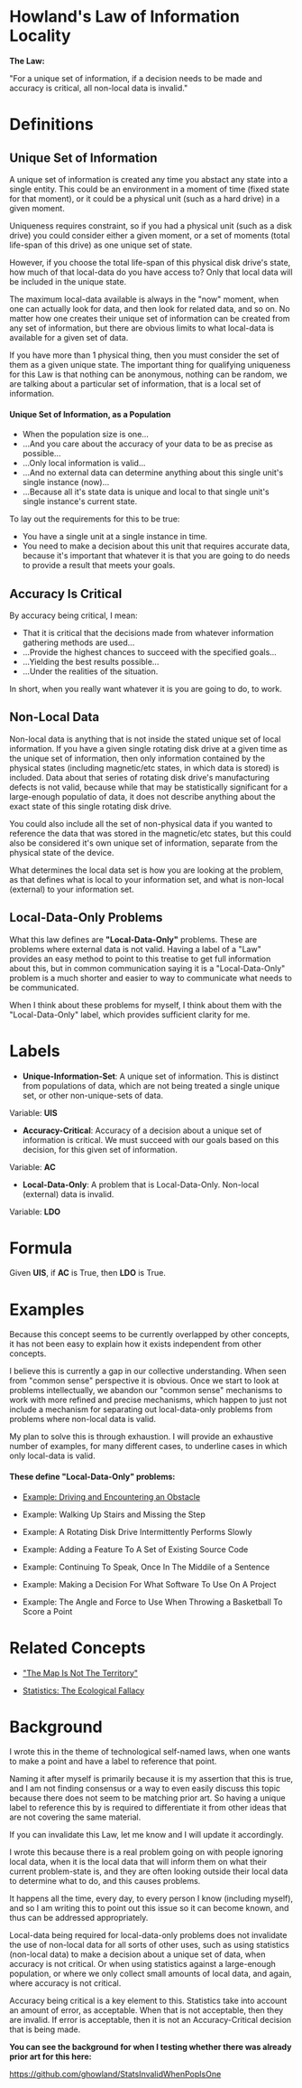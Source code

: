 # Howland's Law of Information Locality

**The Law:**

"For a unique set of information, if a decision needs to be made and accuracy is critical, all non-local data is invalid."

# Definitions

## Unique Set of Information

A unique set of information is created any time you abstact any state into a single entity.  This could be an environment in a moment of time (fixed state for that moment), or it could be a physical unit (such as a hard drive) in a given moment.

Uniqueness requires constraint, so if you had a physical unit (such as a disk drive) you could consider either a given moment, or a set of moments (total life-span of this drive) as one unique set of state.

However, if you choose the total life-span of this physical disk drive's state, how much of that local-data do you have access to?  Only that local data will be included in the unique state.

The maximum local-data available is always in the "now" moment, when one can actually look for data, and then look for related data, and so on.  No matter how one creates their unique set of information can be created from any set of information, but there are obvious limits to what local-data is available for a given set of data.

If you have more than 1 physical thing, then you must consider the set of them as a given unique state.  The important thing for qualifying uniqueness for this Law is that nothing can be anonymous, nothing can be random, we are talking about a particular set of information, that is a local set of information.

#### Unique Set of Information, as a Population

- When the population size is one...
- ...And you care about the accuracy of your data to be as precise as possible...
- ...Only local information is valid...
- ...And no external data can determine anything about this single unit's single instance (now)...
- ...Because all it's state data is unique and local to that single unit's single instance's current state.

To lay out the requirements for this to be true:

- You have a single unit at a single instance in time.
- You need to make a decision about this unit that requires accurate data, because it's important that whatever it is that you are going to do needs to provide a result that meets your goals.

## Accuracy Is Critical

By accuracy being critical, I mean:

- That it is critical that the decisions made from whatever information gathering methods are used...
- ...Provide the highest chances to succeed with the specified goals...
- ...Yielding the best results possible...
- ...Under the realities of the situation.

In short, when you really want whatever it is you are going to do, to work.

## Non-Local Data

Non-local data is anything that is not inside the stated unique set of local information.  If you have a given single rotating disk drive at a given time as the unique set of information, then only information contained by the physical states (including magnetic/etc states, in which data is stored) is included.  Data about that series of rotating disk drive's manufacturing defects is not valid, because while that may be statistically significant for a large-enough populatio of data, it does not describe anything about the exact state of this single rotating disk drive.

You could also include all the set of non-physical data if you wanted to reference the data that was stored in the magnetic/etc states, but this could also be considered it's own unique set of information, separate from the physical state of the device.

What determines the local data set is how you are looking at the problem, as that defines what is local to your information set, and what is non-local (external) to your information set.

## Local-Data-Only Problems

What this law defines are **"Local-Data-Only"** problems.  These are problems where external data is not valid.  Having a label of a "Law" provides an easy method to point to this treatise to get full information about this, but in common communication saying it is a "Local-Data-Only" problem is a much shorter and easier to way to communicate what needs to be communicated.

When I think about these problems for myself, I think about them with the "Local-Data-Only" label, which provides sufficient clarity for me.

# Labels

- **Unique-Information-Set**: A unique set of information.  This is distinct from populations of data, which are not being treated a single unique set, or other non-unique-sets of data.

Variable: **UIS**

- **Accuracy-Critical**: Accuracy of a decision about a unique set of information is critical.  We must succeed with our goals based on this decision, for this given set of information.

Variable: **AC**

- **Local-Data-Only**: A problem that is Local-Data-Only.  Non-local (external) data is invalid.

Variable: **LDO**

# Formula

Given **UIS**, if **AC** is True, then **LDO** is True.

# Examples

Because this concept seems to be currently overlapped by other concepts, it has not been easy to explain how it exists independent from other concepts.

I believe this is currently a gap in our collective understanding.  When seen from "common sense" perspective it is obvious.  Once we start to look at problems intellectually, we abandon our "common sense" mechanisms to work with more refined and precise mechanisms, which happen to just not include a mechanism for separating out local-data-only problems from problems where non-local data is valid.

My plan to solve this is through exhaustion.  I will provide an exhaustive number of examples, for many different cases, to underline cases in which only local-data is valid.

#### These define "Local-Data-Only" problems:

- [Example: Driving and Encountering an Obstacle](examples/driving.md)

- Example: Walking Up Stairs and Missing the Step

- Example: A Rotating Disk Drive Intermittently Performs Slowly

- Example: Adding a Feature To A Set of Existing Source Code

- Example: Continuing To Speak, Once In The Middile of a Sentence

- Example: Making a Decision For What Software To Use On A Project

- Example: The Angle and Force to Use When Throwing a Basketball To Score a Point

# Related Concepts

- ["The Map Is Not The Territory"](https://en.wikipedia.org/wiki/Map%E2%80%93territory_relation)

- [Statistics: The Ecological Fallacy](https://en.wikipedia.org/wiki/Ecological_fallacy)

# Background

I wrote this in the theme of technological self-named laws, when one wants to make a point and have a label to reference that point.

Naming it after myself is primarily because it is my assertion that this is true, and I am not finding consensus or a way to even easily discuss this topic because there does not seem to be matching prior art.  So having a unique label to reference this by is required to differentiate it from other ideas that are not covering the same material.

If you can invalidate this Law, let me know and I will update it accordingly.

I wrote this because there is a real problem going on with people ignoring local data, when it is the local data that will inform them on what their current problem-state is, and they are often looking outside their local data to determine what to do, and this causes problems.

It happens all the time, every day, to every person I know (including myself), and so I am writing this to point out this issue so it can become known, and thus can be addressed appropriately.

Local-data being required for local-data-only problems does not invalidate the use of non-local data for all sorts of other uses, such as using statistics (non-local data) to make a decision about a unique set of data, when accuracy is not critical.  Or when using statistics against a large-enough population, or where we only collect small amounts of local data, and again, where accuracy is not critical.

Accuracy being critical is a key element to this.  Statistics take into account an amount of error, as acceptable.  When that is not acceptable, then they are invalid.  If error is acceptable, then it is not an Accuracy-Critical decision that is being made.

**You can see the background for when I testing whether there was already prior art for this here:**

https://github.com/ghowland/StatsInvalidWhenPopIsOne
